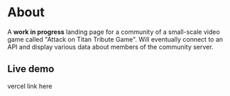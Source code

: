 # About
A **work in progress** landing page for a community of a small-scale video game called "Attack on Titan Tribute Game". Will eventually connect to an API and display various data about members of the community server.

## Live demo
vercel link here

